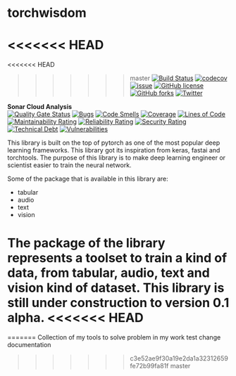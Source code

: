 # torchwisdom
<<<<<<< HEAD
=======
<<<<<<< HEAD
>>>>>>> master
[![Build Status](https://travis-ci.org/nunenuh/torchwisdom.svg?branch=dev)](https://travis-ci.org/nunenuh/torchwisdom)
[![codecov](https://codecov.io/gh/nunenuh/torchwisdom/branch/master/graph/badge.svg)](https://codecov.io/gh/nunenuh/torchwisdom)
[![issue](https://img.shields.io/github/issues/nunenuh/torchwisdom.svg)](https://github.com/nunenuh/torchwisdom/issues)
[![GitHub license](https://img.shields.io/github/license/nunenuh/torchwisdom.svg)](https://github.com/nunenuh/torchwisdom/blob/master/LICENSE)
[![GitHub forks](https://img.shields.io/github/forks/nunenuh/torchwisdom.svg)](https://github.com/nunenuh/torchwisdom/network)
[![Twitter](https://img.shields.io/twitter/url/https/github.com/nunenuh/torchwisdom.svg?style=social)](https://twitter.com/intent/tweet?text=Wow%20@nunenuh%20:&url=https%3A%2F%2Fgithub.com%2Fnunenuh%2Ftorchwisdom)

<b>Sonar Cloud Analysis</b><br/>
[![Quality Gate Status](https://sonarcloud.io/api/project_badges/measure?project=torchwisdom&metric=alert_status)](https://sonarcloud.io/dashboard?id=torchwisdom)
[![Bugs](https://sonarcloud.io/api/project_badges/measure?project=torchwisdom&metric=bugs)](https://sonarcloud.io/dashboard?id=torchwisdom)
[![Code Smells](https://sonarcloud.io/api/project_badges/measure?project=torchwisdom&metric=code_smells)](https://sonarcloud.io/dashboard?id=torchwisdom)
[![Coverage](https://sonarcloud.io/api/project_badges/measure?project=torchwisdom&metric=coverage)](https://sonarcloud.io/dashboard?id=torchwisdom)
[![Lines of Code](https://sonarcloud.io/api/project_badges/measure?project=torchwisdom&metric=ncloc)](https://sonarcloud.io/dashboard?id=torchwisdom)
[![Maintainability Rating](https://sonarcloud.io/api/project_badges/measure?project=torchwisdom&metric=sqale_rating)](https://sonarcloud.io/dashboard?id=torchwisdom)
[![Reliability Rating](https://sonarcloud.io/api/project_badges/measure?project=torchwisdom&metric=reliability_rating)](https://sonarcloud.io/dashboard?id=torchwisdom)
[![Security Rating](https://sonarcloud.io/api/project_badges/measure?project=torchwisdom&metric=security_rating)](https://sonarcloud.io/dashboard?id=torchwisdom)
[![Technical Debt](https://sonarcloud.io/api/project_badges/measure?project=torchwisdom&metric=sqale_index)](https://sonarcloud.io/dashboard?id=torchwisdom)
[![Vulnerabilities](https://sonarcloud.io/api/project_badges/measure?project=torchwisdom&metric=vulnerabilities)](https://sonarcloud.io/dashboard?id=torchwisdom)


This library is built on the top of pytorch as one of the most popular deep learning frameworks. This library got its inspiration from keras, fastai and torchtools. The purpose of this library is to make deep learning engineer or scientist easier to train the neural network. 

Some of the package that is available in this library are:
 - tabular
 - audio
 - text
 - vision

The package of the library represents a toolset to train a kind of data, from tabular, audio, text and vision kind of dataset. This library is still under construction to version 0.1 alpha.
<<<<<<< HEAD
=======
=======
Collection of my tools to solve problem in my work
test change documentation
>>>>>>> c3e52ae9f30a19e2da1a32312659fe72b99fa81f
>>>>>>> master

